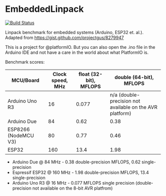 # EmbeddedLinpack

[![Build Status](https://travis-ci.org/VioletGiraffe/EmbeddedLinpack.svg?branch=master)](https://travis-ci.org/VioletGiraffe/EmbeddedLinpack)

Linpack benchmark for embedded systems (Arduino, ESP32 et. al.). Adapted from https://gist.github.com/projectgus/8279947

This is a project for @platformIO. But you can also open the .ino file in the Arduino IDE and not have a care in the world about what PlatformIO is.

Benchmark scores:

| MCU/Board | Clock speed, MHz | float (32-bit), MFLOPS | double (64-bit), MFLOPS |
|-----------|------------------|------------------------|-------------------------|
| Arduino Uno R3        | 16   | 0.077                  | n/a (double-precision not available on the AVR platform)   |
| Arduino Due           | 84   | 0.62                   | 0.38                    |
| ESP8266 (NodeMCU V3)  | 80   | 0.77                   | 0.46                    |
| ESP32                 | 160  | 13.4                   | 1.98                    |

* Arduino Due @ 84 MHz - 0.38 double-precision MFLOPS, 0.62 single-precision
* Espressif ESP32 @ 160 MHz - 1.98 double-precision MFLOPS, 13.4 single-precision
* Arduino Uno R3 @ 16 MHz - 0.077 MFLOPS single precision (double-precision not available on the 8-bit AVR platfrom)
